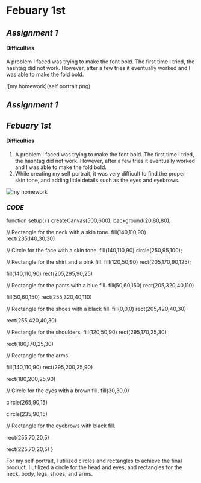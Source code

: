 # Febuary 1st

## *Assignment 1* ##


#### Difficulties ####

A problem I faced was trying to make the font bold. The first time I tried, the hashtag did not work. However, after a few tries it eventually worked and I was able to make the fold bold. 

![my homework](self portrait.png)
## *Assignment 1* ##

## *Febuary 1st*

#### Difficulties ####

1. A problem I faced was trying to make the font bold. The first time I tried, the hashtag did not work. However, after a few tries it eventually worked and I was able to make the fold bold. 
2. While creating my self portrait, it was very difficult to find the proper skin tone, and adding little details such as the eyes and eyebrows. 

![my homework](portrait.png)

### *CODE* ###

function setup() {
 createCanvas(500,600);
  background(20,80,80);
  
  // Rectangle for the neck with a skin tone.
  fill(140,110,90)
  rect(235,140,30,30)
  
  // Circle for the face with a skin tone.
  fill(140,110,90)
  circle(250,95,100);
  
  // Rectangle for the shirt and a pink fill.
  fill(120,50,90)
  rect(205,170,90,125);
  
  fill(140,110,90)
  rect(205,295,90,25)
  
  // Rectangle for the pants with a blue fill.
  fill(50,60,150)
  rect(205,320,40,110)
  
  fill(50,60,150)
  rect(255,320,40,110)
  
  // Rectangle for the shoes with a black fill. 
   fill(0,0,0)
  rect(205,420,40,30)
  
  rect(255,420,40,30)
  
  // Rectangle for the shoulders.
  fill(120,50,90)
  rect(295,170,25,30)
  
  rect(180,170,25,30)
  
  // Rectangle for the arms. 
  
   fill(140,110,90)
  rect(295,200,25,90)
      
  rect(180,200,25,90)
  
  // Circle for the eyes with a brown fill. 
  fill(30,30,0)
  
  circle(265,90,15)
  
  circle(235,90,15)
  
  // Rectangle for the eyebrows with black fill. 
  
  rect(255,70,20,5)
  
   rect(225,70,20,5)
}

For my self portrait, I utilized circles and rectangles to achieve the final product. I utilized a circle for the head and eyes, and rectangles for the neck, body, legs, shoes, and arms. 

